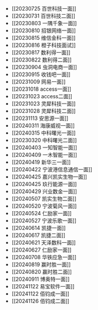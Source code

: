 - [[20230725 百世科技一面]]
- [[20230731 百世科技二面]]
- [[20230803 一隅千象一面]]
- [[20230810 招银网络一面]]
- [[20230815 维信金科一面]]
- [[20230816 橙子科技面试]]
- [[20230817 数利得一面]]
- [[20230822 数利得二面]]
- [[20230904 虫洞电商一面]]
- [[20230915 收钱吧一面]]
- [[20231009 网易一面]]
- [[20231018 access一面]]
- [[20231023 access二面]]
- [[20231023 灵犀科技一面]]
- [[20231028 灵犀科技二面]]
- [[20231113 安思源一面]]
- [[20240311 海康威视一面]]
- [[20240315 中科曙光一面]]
- [[20230320 中科曙光二面]]
- [[20240403 一知智能一面]]
- [[20240409 一木智能一面]]
- [[20240419 新华三一面]]
- [[20240422 宁波港信息通信一面]]
- [[20240425 嘉兴凯实生物一面]]
- [[20240425 玖行能源一面]]
- [[20240429 兴业数金一面]]
- [[20240507 凯实生物二面]]
- [[20240520 宁波菊风一面]]
- [[20240524 仁励家一面]]
- [[20240527 宁波乐歌一面]]
- [[20240614 凯捷一面]]
- [[20240617 凯捷二面]]
- [[20240621 天泽数科一面]]
- [[20240627 仁励家一面]]
- [[20240708 华铁应急一面]]
- [[20240819 赢时胜一面]]
- [[20240820 赢时胜二面]]
- [[20240911 博奥特一面]]
- [[20241122 易宝软件一面]]
- [[20241122 佰钧成一面]]
- [[20241126 佰钧成二面]]